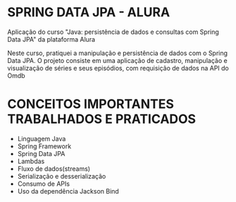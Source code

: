 # SPRING DATA JPA - ALURA
Aplicação do curso "Java: persistência de dados e consultas com Spring Data JPA" da plataforma Alura

Neste curso, pratiquei a manipulação e persistência de dados com o Spring Data JPA.
O projeto consiste em uma aplicação de cadastro, manipulação e visualização de 
séries e seus episódios, com requisição de dados na API do Omdb

# CONCEITOS IMPORTANTES TRABALHADOS E PRATICADOS
- Linguagem Java
- Spring Framework
- Spring Data JPA
- Lambdas
- Fluxo de dados(streams)
- Serialização e desserialização
- Consumo de APIs
- Uso da dependência Jackson Bind
